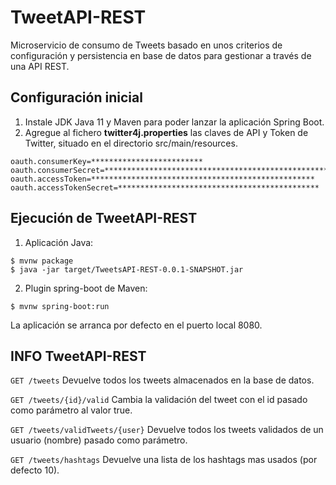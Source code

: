 # TweetAPI-REST
Microservicio de consumo de Tweets basado en unos criterios de configuración y persistencia en base de datos para gestionar a través de una API REST.

## Configuración inicial

1. Instale JDK Java 11 y Maven para poder lanzar la aplicación Spring Boot.
2. Agregue al fichero **twitter4j.properties** las claves de API y Token de Twitter, situado en el directorio src/main/resources.
 ```
oauth.consumerKey=*************************
oauth.consumerSecret=**************************************************
oauth.accessToken=**************************************************
oauth.accessTokenSecret=*********************************************
```
## Ejecución de TweetAPI-REST
1. Aplicación Java:
```
$ mvnw package
$ java -jar target/TweetsAPI-REST-0.0.1-SNAPSHOT.jar
```
2. Plugin spring-boot de Maven:
```
$ mvnw spring-boot:run
```

La aplicación se arranca por defecto en el puerto local 8080.

## INFO TweetAPI-REST
``
GET /tweets
`` Devuelve todos los tweets almacenados en la base de datos.

``
GET /tweets/{id}/valid
`` Cambia la validación del tweet con el id pasado como parámetro al valor true.

``
GET /tweets/validTweets/{user}
`` Devuelve todos los tweets validados de un usuario (nombre) pasado como parámetro.

``
GET /tweets/hashtags
`` Devuelve una lista de los hashtags mas usados (por defecto 10).
